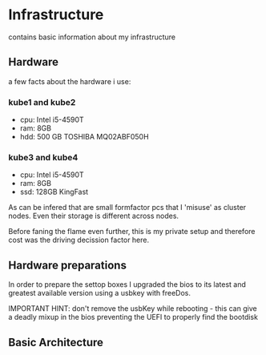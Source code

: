 # Infrastructure 

contains basic information about my infrastructure

## Hardware

a few facts about the hardware i use:

### kube1 and kube2

  * cpu: Intel i5-4590T
  * ram: 8GB
  * hdd: 500 GB TOSHIBA MQ02ABF050H

### kube3 and kube4

  * cpu: Intel i5-4590T
  * ram: 8GB
  * ssd: 128GB KingFast

As can be infered that are small formfactor pcs that I 'misuse' as cluster 
nodes. Even their storage is different across nodes. 

Before faning the flame even further, this is my private setup and therefore 
cost was the driving decission factor here.

## Hardware preparations
In order to prepare the settop boxes I upgraded the bios to its latest and
greatest available version using a usbkey with freeDos.

IMPORTANT HINT: don't remove the usbKey while rebooting - this can give a
deadly mixup in the bios preventing the UEFI to properly find the bootdisk

## Basic Architecture


